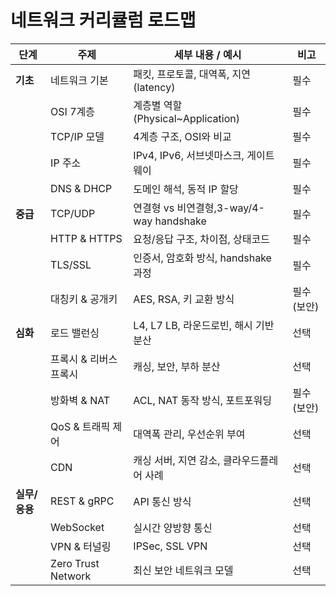 # 네트워크 커리큘럼 로드맵

| 단계 | 주제 | 세부 내용 / 예시 | 비고 |
|------|------|------------------|------|
| **기초** | 네트워크 기본 | 패킷, 프로토콜, 대역폭, 지연(latency) | 필수 |
|  | OSI 7계층 | 계층별 역할 (Physical~Application) | 필수 |
|  | TCP/IP 모델 | 4계층 구조, OSI와 비교 | 필수 |
|  | IP 주소 | IPv4, IPv6, 서브넷마스크, 게이트웨이 | 필수 |
|  | DNS & DHCP | 도메인 해석, 동적 IP 할당 | 필수 |
| **중급** | TCP/UDP | 연결형 vs 비연결형,3-way/4-way handshake | 필수 |
|  | HTTP & HTTPS | 요청/응답 구조, 차이점, 상태코드 | 필수 |
|  | TLS/SSL | 인증서, 암호화 방식, handshake 과정 | 필수 |
|  | 대칭키 & 공개키 | AES, RSA, 키 교환 방식 | 필수 (보안) |
| **심화** | 로드 밸런싱 | L4, L7 LB, 라운드로빈, 해시 기반 분산 | 선택 |
|  | 프록시 & 리버스 프록시 | 캐싱, 보안, 부하 분산 | 선택 |
|  | 방화벽 & NAT | ACL, NAT 동작 방식, 포트포워딩 | 필수 (보안) |
|  | QoS & 트래픽 제어 | 대역폭 관리, 우선순위 부여 | 선택 |
|  | CDN | 캐싱 서버, 지연 감소, 클라우드플레어 사례 | 선택 |
| **실무/응용** | REST & gRPC | API 통신 방식 | 선택 |
|  | WebSocket | 실시간 양방향 통신 | 선택 |
|  | VPN & 터널링 | IPSec, SSL VPN | 선택 |
|  | Zero Trust Network | 최신 보안 네트워크 모델 | 선택 |
